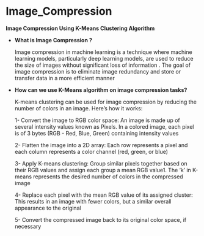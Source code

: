 # Image_Compression
 **Image Compression Using K-Means Clustering Algorithm**

* **What is Image Compression ?**
  
  Image compression in machine learning is a technique where machine learning models, particularly deep learning models, are used to reduce the size of images without significant loss of information .
  The goal of image compression is to eliminate image redundancy and store or transfer data in a more efficient manner

* **How can we use K-Means algorithm on image compression tasks?**
  
  K-means clustering can be used for image compression by reducing the number of colors in an image. Here’s how it works:
  
  1- Convert the image to RGB color space: An image is made up of several intensity values known as Pixels. In a colored image, each pixel is of 3 bytes (RGB - Red, Blue, Green) containing intensity values

  2- Flatten the image into a 2D array: Each row represents a pixel and each column represents a color channel (red, green, or blue)

  3- Apply K-means clustering: Group similar pixels together based on their RGB values and assign each group a mean RGB value1. The ‘k’ in K-means represents the desired number of colors in the compressed image

  4- Replace each pixel with the mean RGB value of its assigned cluster: This results in an image with fewer colors, but a similar overall appearance to the original

  5- Convert the compressed image back to its original color space, if necessary

  
